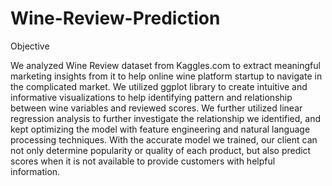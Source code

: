 # Wine-Review-Prediction

Objective

We analyzed Wine Review dataset from Kaggles.com to extract meaningful marketing insights from it to help online wine platform startup to navigate in the complicated market. We utilized ggplot library to create intuitive and informative visualizations to help identifying pattern and relationship between wine variables and reviewed scores. We further utilized linear regression analysis to further investigate the relationship we identified, and kept optimizing the model with feature engineering and natural language processing techniques. With the accurate model we trained, our client can not only determine popularity or quality of each product, but also predict scores when it is not available to provide customers with helpful information.
